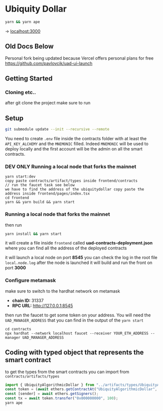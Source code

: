 # Ubiquity Dollar

```bash
yarn && yarn ape
```

→ [localhost:3000](https://localhost:3000/)

## Old Docs Below

Personal fork being updated because Vercel offers personal plans for free https://github.com/pavlovcik/uad-ui-launch

## Getting Started

### Cloning etc..

after git clone the project make sure to run

## Setup

```bash
git submodule update --init --recursive --remote
```

You need to create `.env` file inside the contracts folder with at least the `API_KEY_ALCHEMY` and the `MNEMONIC` filled. Indeed `MNEMONIC` will be used to deploy locally and the first account will be the admin on all the smart contracts.

### DEV ONLY Running a local node that forks the mainnet

```
yarn start:dev
copy paste contracts/artifact/types inside frontend/contracts
// run the faucet task see below
we have to find the address of the ubiquitydollar copy paste the address inside frontend/pages/index.tsx
cd frontend
yarn && yarn build && yarn start
```

### Running a local node that forks the mainnet

then run

```bash
yarn install && yarn start
```

it will create a file inside `frontend` called **uad-contracts-deployment.json** where you can find all the address of the deployed contracts

it will launch a local node on port **8545** you can check the log in the root file `local.node.log`
after the node is launched it will build and run the front on port **3000**

### Configure metamask

make sure to switch to the hardhat network on metamask

- **chain ID:** 31337
- **RPC URL:** http://127.0.0.1:8545

then run the faucet to get some token on your address. You will need the `UAD_MANAGER_ADDRESS` that you can find in the output of the `yarn start`

```
cd contracts
npx hardhat --network localhost faucet --receiver YOUR_ETH_ADDRESS --manager UAD_MANAGER_ADDRESS
```

## Coding with typed object that represents the smart contract

to get the types from the smart contracts you can import from `contracts/artifacts/types`

```typescript
import { UbiquityAlgorithmicDollar } from "../artifacts/types/UbiquityAlgorithmicDollar";
const token = (await ethers.getContractAt("UbiquityAlgorithmicDollar", uAD.address)) as UbiquityAlgorithmicDollar;
const [sender] = await ethers.getSigners();
const tx = await token.transfer("0x000000000", 100);
yarn ape
`
```
